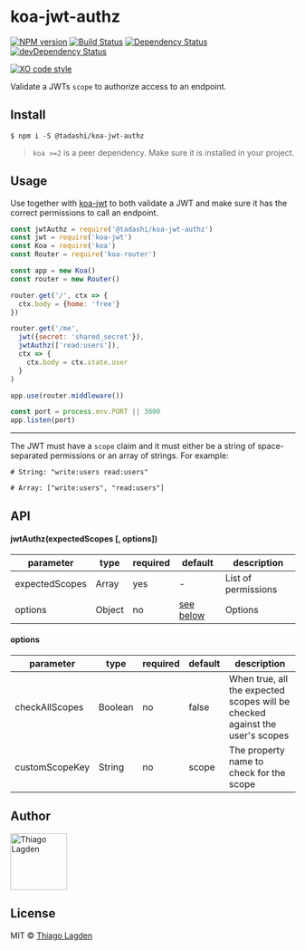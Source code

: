 # koa-jwt-authz

[![NPM version][npm-img]][npm]
[![Build Status][ci-img]][ci]
[![Dependency Status][dep-img]][dep]
[![devDependency Status][devDep-img]][devDep]

[![XO code style][xo-img]][xo]


[npm-img]:         https://img.shields.io/npm/v/@tadashi/koa-jwt-authz.svg
[npm]:             https://www.npmjs.com/package/@tadashi/koa-jwt-authz
[ci-img]:          https://travis-ci.org/lagden/koa-jwt-authz.svg
[ci]:              https://travis-ci.org/lagden/koa-jwt-authz
[dep-img]:         https://david-dm.org/lagden/koa-jwt-authz.svg
[dep]:             https://david-dm.org/lagden/koa-jwt-authz
[devDep-img]:      https://david-dm.org/lagden/koa-jwt-authz/dev-status.svg
[devDep]:          https://david-dm.org/lagden/koa-jwt-authz#info=devDependencies
[xo-img]:          https://img.shields.io/badge/code_style-XO-5ed9c7.svg
[xo]:              https://github.com/sindresorhus/xo


Validate a JWTs `scope` to authorize access to an endpoint.

## Install

```
$ npm i -S @tadashi/koa-jwt-authz
```

> `koa >=2` is a peer dependency. Make sure it is installed in your project.


## Usage

Use together with [koa-jwt](https://github.com/koajs/jwt) to both validate a JWT and make sure it has the correct permissions to call an endpoint.

```js
const jwtAuthz = require('@tadashi/koa-jwt-authz')
const jwt = require('koa-jwt')
const Koa = require('koa')
const Router = require('koa-router')

const app = new Koa()
const router = new Router()

router.get('/', ctx => {
  ctx.body = {home: 'free'}
})

router.get('/me',
  jwt({secret: 'shared_secret'}),
  jwtAuthz(['read:users']),
  ctx => {
    ctx.body = ctx.state.user
  }
)

app.use(router.middleware())

const port = process.env.PORT || 3000
app.listen(port)
```

---

The JWT must have a `scope` claim and it must either be a string of space-separated permissions or an array of strings. For example:

```
# String: "write:users read:users"

# Array: ["write:users", "read:users"]
```


## API


#### jwtAuthz(expectedScopes \[, options\])

parameter      | type                 | required    | default               | description
-----------    | -------------------- | ----------- | -------------------   | ------------
expectedScopes | Array                | yes         | -                     | List of permissions
options        | Object               | no          | [see below](#options) | Options


#### options

parameter      | type                 | required    | default             | description
-----------    | -------------------- | ----------- | ------------------- | ------------
checkAllScopes | Boolean              | no          | false               | When true, all the expected scopes will be checked against the user's scopes
customScopeKey | String               | no          | scope               | The property name to check for the scope


## Author

[<img src="https://avatars.githubusercontent.com/u/130963?s=390" alt="Thiago Lagden" width="100">](https://github.com/lagden)


## License

MIT © [Thiago Lagden](http://lagden.in)
